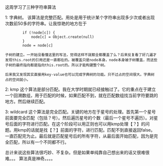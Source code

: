 这周学习了三种字符串算法

1: 字典树。
    该算法是完整匹配。用处是用于统计某个字符串出现多少次或者出现次数前50多的字符串。让我惊艳的地方在于

            if (!node[c]) {
                node[c] = Object.create(null)
            }
            node = node[c]

    子树的建立。一开始没看懂这里的写法，觉得这样不就都全都覆盖了么？后来反复看了好几遍才发现this.root的引用还是一直都在的。被覆盖只是node本身。node本身被子树覆盖，而这些子树的最终指向都是指向this.root的。所以才能构建整个树。

    后来我又发现其实直接用key-value也可以完成字典树的功能。只不过占的空间很大。字典树占的空间就小。

2: kmp
    这个算法是部分匹配。我在大学时期就已经接触过了。它的重点在于建立一个回溯数组，用于匹配的时候，如果匹配不到，就在匹配数组找当前字符要跳的地方。然后继续匹配。

3: wildcard
    这个算法是完全匹配。关键的地方在于星号的处理。首先第一个星号前面要完全匹配（包括？号）。然后遍历星号的个数（最后一个星号不遍历）。对星号后面的字符进行匹配。在这个阶段可以用正则也可以用kmp处理【？】的问题。用kmp的话就是找【？】前面的字符，进行匹配。匹配不到直接返回false。一直匹配完为止。最后就是匹配星号后的所有字符，从最后面开始匹配，因为是完全匹配，所以有一个不同都不行。

总计来说这些算法很巧妙、不复杂。但是如果单纯靠自己想出来的话又很难很难。。。
算法真是神奇。。。。
